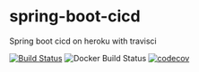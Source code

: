 # spring-boot-cicd
Spring boot cicd on heroku with travisci

[![Build Status](https://travis-ci.com/erycoking/spring-boot-cicd.svg?branch=master)](https://travis-ci.com/erycoking/spring-boot-cicd)
![Docker Build Status](https://img.shields.io/docker/build/erycoking/spring-boot-cicd)
[![codecov](https://codecov.io/gh/erycoking/spring-boot-cicd/branch/master/graph/badge.svg)](https://codecov.io/gh/erycoking/spring-boot-cicd)